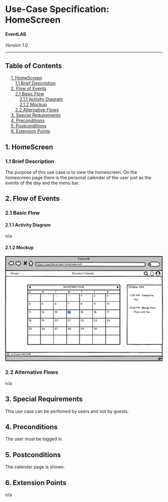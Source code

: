 # Use-Case Specification: HomeScreen
#### EventLAB

*Version 1.0*

---
## Table of Contents

&emsp; [1. HomeScreen](#1-homescreen)<br/>
&emsp;&emsp; [1.1 Brief Description](#11-brief-description)<br/>
&emsp; [2. Flow of Events](#2-flow-of-events)<br/>
&emsp;&emsp; [2.1 Basic Flow](#21-basic-flow)<br/>
&emsp;&emsp;&emsp; [2.1.1 Activity Diagram](#211-activity-diagram)<br/>
&emsp;&emsp;&emsp; [2.1.2 Mockup](#212-mockup)<br/>
&emsp;&emsp; [2.2 Alternative Flows](#22-alternative-flows)<br/>
&emsp; [3. Special Requirements](#3-special-requirements)<br/>
&emsp; [4. Preconditions](#4-preconditions)<br/>
&emsp; [5. Postconditions](#5-postconditions)<br/>
&emsp; [6. Extension Points](#6-extension-points)<br/>

## 1. HomeScreen

### 1.1 Brief Description

The purpose of this use case is to view the homescreen. On the homescreen page there is the personal calendar of the user just as the events of the day and the menu bar.

## 2. Flow of Events

### 2.1 Basic Flow

#### 2.1.1 Activity Diagram

n/a

#### 2.1.2 Mockup

![Mockup 1](Mockups/01%20-%20User%20Interface.png)

### 2.2 Alternative Flows

n/a

## 3. Special Requirements

This use case can be perfomed by users and not by guests.

## 4. Preconditions

The user must be logged in.

## 5. Postconditions

The calendar page is shown.

## 6. Extension Points

n/a
